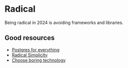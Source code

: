 # Radical

Being radical in 2024 is avoiding frameworks and libraries.

## Good resources

- [Postgres for everything](https://www.amazingcto.com/postgres-for-everything/)
- [Radical Simplicity](https://www.radicalsimpli.city/)
- [Choose boring technology](https://mcfunley.com/choose-boring-technology#f1)
